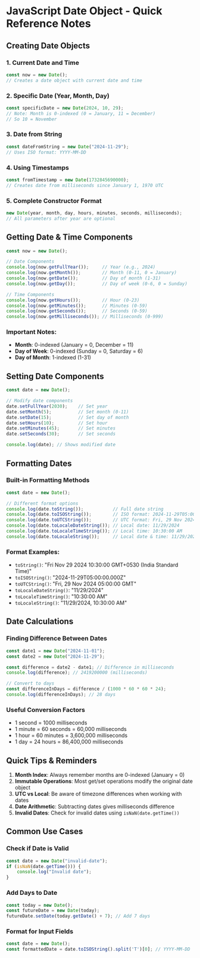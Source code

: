 # JavaScript Date Object - Quick Reference Notes

## Creating Date Objects

### 1. Current Date and Time
```javascript
const now = new Date();
// Creates a date object with current date and time
```

### 2. Specific Date (Year, Month, Day)
```javascript
const specificDate = new Date(2024, 10, 29);
// Note: Month is 0-indexed (0 = January, 11 = December)
// So 10 = November
```

### 3. Date from String
```javascript
const dateFromString = new Date("2024-11-29");
// Uses ISO format: YYYY-MM-DD
```

### 4. Using Timestamps
```javascript
const fromTimestamp = new Date(1732845690000);
// Creates date from milliseconds since January 1, 1970 UTC
```

### 5. Complete Constructor Format
```javascript
new Date(year, month, day, hours, minutes, seconds, milliseconds);
// All parameters after year are optional
```

## Getting Date & Time Components

```javascript
const now = new Date();

// Date Components
console.log(now.getFullYear());     // Year (e.g., 2024)
console.log(now.getMonth());        // Month (0-11, 0 = January)
console.log(now.getDate());         // Day of month (1-31)
console.log(now.getDay());          // Day of week (0-6, 0 = Sunday)

// Time Components
console.log(now.getHours());        // Hour (0-23)
console.log(now.getMinutes());      // Minutes (0-59)
console.log(now.getSeconds());      // Seconds (0-59)
console.log(now.getMilliseconds()); // Milliseconds (0-999)
```

### Important Notes:
- **Month**: 0-indexed (January = 0, December = 11)
- **Day of Week**: 0-indexed (Sunday = 0, Saturday = 6)
- **Day of Month**: 1-indexed (1-31)

## Setting Date Components

```javascript
const date = new Date();

// Modify date components
date.setFullYear(2030);    // Set year
date.setMonth(5);          // Set month (0-11)
date.setDate(15);          // Set day of month
date.setHours(10);         // Set hour
date.setMinutes(45);       // Set minutes
date.setSeconds(30);       // Set seconds

console.log(date); // Shows modified date
```

## Formatting Dates

### Built-in Formatting Methods

```javascript
const date = new Date();

// Different format options
console.log(date.toString());           // Full date string
console.log(date.toISOString());        // ISO format: 2024-11-29T05:00:00.000Z
console.log(date.toUTCString());        // UTC format: Fri, 29 Nov 2024 05:00:00 GMT
console.log(date.toLocaleDateString()); // Local date: 11/29/2024
console.log(date.toLocaleTimeString()); // Local time: 10:30:00 AM
console.log(date.toLocaleString());     // Local date & time: 11/29/2024, 10:30:00 AM
```

### Format Examples:
- `toString()`: "Fri Nov 29 2024 10:30:00 GMT+0530 (India Standard Time)"
- `toISOString()`: "2024-11-29T05:00:00.000Z"
- `toUTCString()`: "Fri, 29 Nov 2024 05:00:00 GMT"
- `toLocaleDateString()`: "11/29/2024"
- `toLocaleTimeString()`: "10:30:00 AM"
- `toLocaleString()`: "11/29/2024, 10:30:00 AM"

## Date Calculations

### Finding Difference Between Dates
```javascript
const date1 = new Date("2024-11-01");
const date2 = new Date("2024-11-29");

const difference = date2 - date1; // Difference in milliseconds
console.log(difference); // 2419200000 (milliseconds)

// Convert to days
const differenceInDays = difference / (1000 * 60 * 60 * 24);
console.log(differenceInDays); // 28 days
```

### Useful Conversion Factors
- 1 second = 1000 milliseconds
- 1 minute = 60 seconds = 60,000 milliseconds
- 1 hour = 60 minutes = 3,600,000 milliseconds
- 1 day = 24 hours = 86,400,000 milliseconds

## Quick Tips & Reminders

1. **Month Index**: Always remember months are 0-indexed (January = 0)
2. **Immutable Operations**: Most get/set operations modify the original date object
3. **UTC vs Local**: Be aware of timezone differences when working with dates
4. **Date Arithmetic**: Subtracting dates gives milliseconds difference
5. **Invalid Dates**: Check for invalid dates using `isNaN(date.getTime())`

## Common Use Cases

### Check if Date is Valid
```javascript
const date = new Date("invalid-date");
if (isNaN(date.getTime())) {
    console.log("Invalid date");
}
```

### Add Days to Date
```javascript
const today = new Date();
const futureDate = new Date(today);
futureDate.setDate(today.getDate() + 7); // Add 7 days
```

### Format for Input Fields
```javascript
const date = new Date();
const formattedDate = date.toISOString().split('T')[0]; // YYYY-MM-DD
```